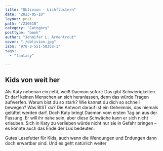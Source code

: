 ```yaml
---
title: "Oblivion - Lichflüstern"
date: "2023-05-10"
layout: post
path: "/230510"
category: "Category"
posttype: "book"
author: "Jennifer L. Armentrout"
cover: "./oblivion.jpg"
isbn: "978-3-551-58358-1"
tags:
  - "fantasy"

---
```

## Kids von weit her

Als Katy nebenan einzieht, weiß Daemon sofort: Das gibt Schwierigkeiten. Er darf keinen Menschen an sich heranlassen, denn das würde Fragen aufwerfen. Warum bist du so stark? Wie kannst du dich so schnell bewegen? Was BIST du? Die Antwort darauf ist ein Geheimnis, das niemals gelüftet werden darf. Doch Katy bringt Daemon vom ersten Tag an aus der Fassung. Er will ihr nahe sein, aber diese Schwäche kann er sich nicht erlauben. Sich in Katy zu verlieben würde nicht nur sie in Gefahr bringen – es könnte auch das Ende der Lux bedeuten.

Gutes Lesefutter für Kids, auch wenn die Wendungen und Endungen dann doch erwartbar sind. Und es geht natürlich weiter